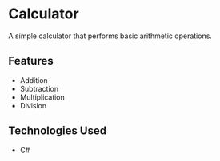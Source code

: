 # Calculator

A simple calculator that performs basic arithmetic operations.

## Features

- Addition
- Subtraction
- Multiplication
- Division

## Technologies Used

- C#


